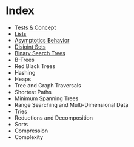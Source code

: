 # Index

* [Tests & Concept](./Tests%20And%20Concepts/Note.md)
* [Lists](./Lists/Note.md)
* [Asymptotics Behavior](./Asymptotics%20Behavior/Note.md)
* [Disjoint Sets](./Disjoint%20Sets/Note.md)
* [Binary Search Trees](./Binary%20Search%20Trees/Note.md)
* B-Trees
* Red Black Trees
* Hashing
* Heaps
* Tree and Graph Traversals
* Shortest Paths
* Minimum Spanning Trees
* Range Searching and Multi-Dimensional Data
* Tries
* Reductions and Decomposition
* Sorts
* Compression
* Complexity